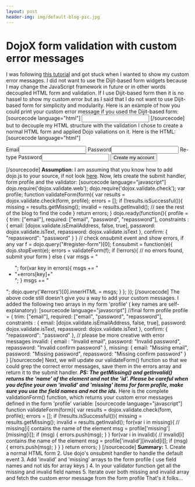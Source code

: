 ```yaml
---
layout: post
header-img: img/default-blog-pic.jpg
---
```


# DojoX form validation with custom error messages

I was following [this tutorial](http://dojotoolkit.org/documentation/tutorials/1.7/validation/) and got stuck when I wanted to show my custom error messages. I did not want to use the Dijit-based form widgets because I may change the JavaScript framework in future or in other words decoupled HTML form and validation. If I use Dijit-based form then it is no hassel to show my custom error but as I said that I do not want to use Dijit-based form for simplicity and modularity.  Here is an example of how you could print your custom error message if you used the Dijit-based form: [sourcecode language="html"] <input id="email" name="email" data-dojo-type="dijit.form.ValidationTextBox" data-dojo-props="validator:dojox.validate.isEmailAddress, invalidMessage:'This is not a valid email!'" /> [/sourcecode] but to decouple my HTML structure with the validation I chose to create a normal HTML form and applied Dojo valiations on it. Here is the HTML: [sourcecode language="html"] <div id='errors'></div> <form name='register' id='register-form' method='POST' action="/register/"> <label for='remail'>Email</label><input type='text' value='' name='email' id='remail'/> <label for='rpassword'>Password</label><input type='password' value='' name='password' id='rpassword'/> <label for='rrepassword'>Re-type Password</label><input type='password' value='' name='repassword' id='rrepassword'/> <input type='submit' class='button' id='submit-register' value='Create my account' /> </form> [/sourcecode] **Assumption**: I am assuming that you know how to add dojo.js to your source, if not look [here](http://dojotoolkit.org/documentation/tutorials/1.7/hello_dojo/). Now, lets create the submit handler, form profile and the validator: [sourcecode language="javascript"] dojo.require('dojox.validate.web'); dojo.require('dojox.validate.check'); var profile; function validateForm(form){ var results = dojox.validate.check(form, profile); errors = []; if (!results.isSuccessful()){ missing = results.getMissing(); invalid = results.getInvalid(); // see the rest of the blog to find the code } return errors; } dojo.ready(function(){ profile = { trim: ["email"], required: ["email", "password", "repassword"], constraints : { email: [dojox.validate.isEmailAddress, false, true], password: dojox.validate.isText, repassword: dojox.validate.isText }, confirm: { "repassword": "password" } } // check onsubmit event and show errors, if any var f = dojo.query("#register-form")[0]; f.onsubmit = function(e){ dojo.stopEvent(e); errors = validateForm(f); if (!errors){ // no errors found, submit your form } else { var msgs = "<ul>"; for(var key in errors){ msgs += "<li>"+errors[key]+"</li>"; } msgs += "</ul>"; dojo.query('#errors')[0].innerHTML = msgs; } }; }); [/sourcecode] The above code still doesn't give you a way to add your custom messages. I added the following two arrays in my form 'profile' ( key names are self-explanatory): [sourcecode language="javascript"] //final form profile profile = { trim: ["email"], required: ["email", "password", "repassword"], constraints : { email: [dojox.validate.isEmailAddress, false, true], password: dojox.validate.isText, repassword: dojox.validate.isText }, confirm: { "repassword": "password" }, // please be more creative with error messages invalid: { email : "Invalid email", password: "Invalid password", repassword: "Invalid confirm password" }, missing: { email: "Missing email", password: "Missing password", repassword: "Missing confirm password" } } [/sourcecode] Next, we will update our validateForm() function so that we could grep the correct error messages, save them in the errors array and return it to the submit handler. _**PS: The getMissing() and getInvalid() returns the 'name' of the element and not the 'id'. Please be careful when you define your own 'invalid' and 'missing' items for form profile, make sure you use the field names and not the ids.**_ Here is the complete validationForm() function, which returns your custom error messages defined in the form 'profile' variable: [sourcecode language="javascript"] function validateForm(form){ var results = dojox.validate.check(form, profile); errors = []; if (!results.isSuccessful()){ missing = results.getMissing(); invalid = results.getInvalid(); for(var i in missing){ // missing[i] contains the name of the element msg = profile['missing'][missing[i]]; if (msg) { errors.push(msg); } } for(var i in invalid){ // invalid[i] contains the name of the element msg = profile['invalid'][invalid[i]]; if (msg) { errors.push(msg); } } } return errors; } [/sourcecode] **Summary:** 1\. Create a normal HTML form 2\. Use dojo's onsubmit handler to handle the default event 3\. Add 'invalid' and 'missing' arrays to the form profile ( use field names and not ids for array keys ) 4\. In your validator function get all the missing and invalid field names 5\. Iterate over both missing and invalid array and fetch the custom error message from the form profile That's it folks...